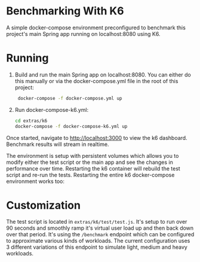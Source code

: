 # Benchmarking With K6
A simple docker-compose environment preconfigured to benchmark this project's main Spring app
running on localhost:8080 using K6.

# Running

1. Build and run the main Spring app on localhost:8080.  You can either do this manually or via
   the docker-compose.yml file in the root of this project:
   ```bash
    docker-compose -f docker-compose.yml up
    ```
2. Run docker-compose-k6.yml:
   ```bash
   cd extras/k6
   docker-compose -f docker-compose-k6.yml up
   ```

Once started, navigate to [http://localhost:3000](http://localhost:3000) to view the k6 dashboard.
Benchmark results will stream in realtime.

The environment is setup with persistent volumes which allows you to modify either the test script
or the main app and see the changes in performance over time.  Restarting the k6 container will
rebuild the test script and re-run the tests.  Restarting the entire k6 docker-compose environment works too:

# Customization
The test script is located in `extras/k6/test/test.js`.  It's setup to run over 90 seconds and smoothly ramp it's virtual
user load up and then back down over that period.  It's using the `/benchmark` endpoint which can be configured to approximate
various kinds of workloads.  The current configuration uses 3 different variations of this endpoint to simulate
light, medium and heavy workloads.

